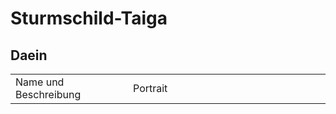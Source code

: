 # Sturmschild-Taiga

## Daein

<table>
<tr><td>Name und Beschreibung</td><td width="300">Portrait</td></tr>
<!--<tr><td><h4>Volo</h4> Hohefürst der Wünsche.</td><td width="300"><img src="volo.png" alt="" /></td></tr>-->
<!--<tr><td><h4>Terwi</h4> Käfermädchen.</td><td width="300"><img src="terwi.png" alt="" /></td></tr>-->
</table>